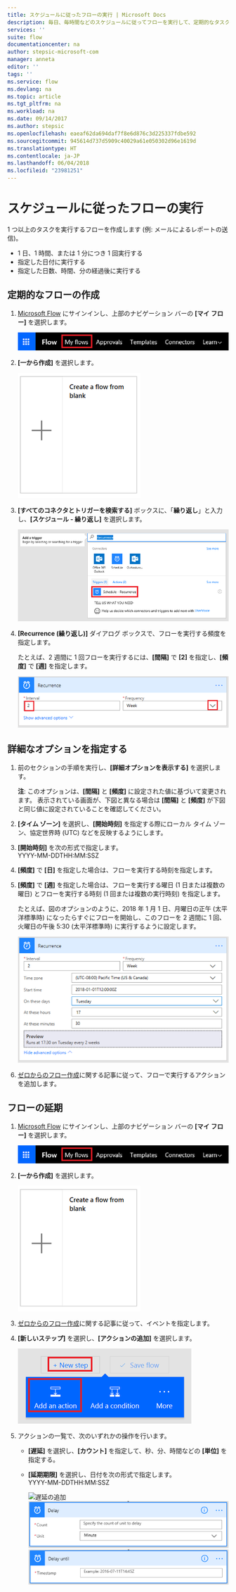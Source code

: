 ```yaml
---
title: スケジュールに従ったフローの実行 | Microsoft Docs
description: 毎日、毎時間などのスケジュールに従ってフローを実行して、定期的なタスクを自動化します。
services: ''
suite: flow
documentationcenter: na
author: stepsic-microsoft-com
manager: anneta
editor: ''
tags: ''
ms.service: flow
ms.devlang: na
ms.topic: article
ms.tgt_pltfrm: na
ms.workload: na
ms.date: 09/14/2017
ms.author: stepsic
ms.openlocfilehash: eaeaf62da694daf7f8e6d876c3d225337fdbe592
ms.sourcegitcommit: 945614d737d5909c40029a61e050302d96e1619d
ms.translationtype: HT
ms.contentlocale: ja-JP
ms.lasthandoff: 06/04/2018
ms.locfileid: "23981251"
---
```

# <a name="run-flows-on-a-schedule"></a>スケジュールに従ったフローの実行
1 つ以上のタスクを実行するフローを作成します (例: メールによるレポートの送信)。

* 1 日、1 時間、または 1 分につき 1 回実行する
* 指定した日付に実行する
* 指定した日数、時間、分の経過後に実行する

## <a name="create-a-recurring-flow"></a>定期的なフローの作成
1. [Microsoft Flow](https://flow.microsoft.com) にサインインし、上部のナビゲーション バーの **[マイ フロー]** を選択します。
   
    ![[マイ フロー] オプション](./media/run-scheduled-tasks/create-flow.png)
2. **[一から作成]** を選択します。
   
    ![ゼロからフローを作成](./media/run-scheduled-tasks/create-from-blank.png)
3. **[すべてのコネクタとトリガーを検索する]** ボックスに、「**繰り返し**」と入力し、**[スケジュール - 繰り返し]** を選択します。
   
    ![繰り返しのトリガーを検索](./media/run-scheduled-tasks/select-recurrence.png)
4. **[Recurrence (繰り返し)]** ダイアログ ボックスで、フローを実行する頻度を指定します。
   
    たとえば、2 週間に 1 回フローを実行するには、**[間隔]** で **[2]** を指定し、**[頻度]** で **[週]** を指定します。
   
    ![定期的な実行の指定](./media/run-scheduled-tasks/specify-recurrence.png)

## <a name="specify-advanced-options"></a>詳細なオプションを指定する
1. 前のセクションの手順を実行し、**[詳細オプションを表示する]** を選択します。
   
    **注**: このオプションは、**[間隔]** と **[頻度]** に設定された値に基づいて変更されます。 表示されている画面が、下図と異なる場合は **[間隔]** と **[頻度]** が下図と同じ値に設定されていることを確認してください。
2. **[タイム ゾーン]** を選択し、**[開始時刻]** を指定する際にローカル タイム ゾーン、協定世界時 (UTC) などを反映するようにします。
3. **[開始時刻]** を次の形式で指定します。
   <br>YYYY-MM-DDTHH:MM:SSZ
4. **[頻度]** で **[日]** を指定した場合は、フローを実行する時刻を指定します。
5. **[頻度]** で **[週]** を指定した場合は、フローを実行する曜日 (1 日または複数の曜日) とフローを実行する時刻 (1 回または複数の実行時刻) を指定します。
   
    たとえば、図のオプションのように、2018 年 1 月 1 日、月曜日の正午 (太平洋標準時) になったらすぐにフローを開始し、このフローを 2 週間に 1 回、火曜日の午後 5:30 (太平洋標準時) に実行するように設定します。
   
    ![詳細なオプションを指定する](./media/run-scheduled-tasks/advanced-options.png)
6. [ゼロからのフロー作成](get-started-logic-flow.md)に関する記事に従って、フローで実行するアクションを追加します。

## <a name="delay-a-flow"></a>フローの延期
1. [Microsoft Flow](https://flow.microsoft.com) にサインインし、上部のナビゲーション バーの **[マイ フロー]** を選択します。
   
    ![ゼロからフローを作成](./media/run-scheduled-tasks/create-flow.png)
2. **[一から作成]** を選択します。
   
    ![ゼロからフローを作成](./media/run-scheduled-tasks/create-from-blank.png)
3. [ゼロからのフロー作成](get-started-logic-flow.md)に関する記事に従って、イベントを指定します。
4. **[新しいステップ]** を選択し、**[アクションの追加]** を選択します。
   
    ![フローにアクションを追加するオプション](./media/run-scheduled-tasks/add-action.png)
5. アクションの一覧で、次のいずれかの操作を行います。
   
   * **[遅延]** を選択し、**[カウント]** を指定して、秒、分、時間などの **[単位]** を指定する。
   * **[延期期限]** を選択し、日付を次の形式で指定します。<br>YYYY-MM-DDTHH:MM:SSZ
     
     ![遅延の追加](./media/run-scheduled-tasks/add-delay.png)
     ![時間の単位で遅延を指定](./media/run-scheduled-tasks/delay.png)
     ![延期期限を指定](./media/run-scheduled-tasks/delay-until.png)

